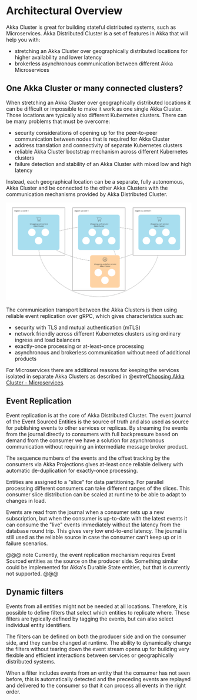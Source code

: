 # Architectural Overview

Akka Cluster is great for building stateful distributed systems, such as Microservices. Akka Distributed Cluster 
is a set of features in Akka that will help you with:

* stretching an Akka Cluster over geographically distributed locations for higher availability and lower latency
* brokerless asynchronous communication between different Akka Microservices 

## One Akka Cluster or many connected clusters?

When stretching an Akka Cluster over geographically distributed locations it can be difficult or impossible to
make it work as one single Akka Cluster. Those locations are typically also different Kubernetes clusters. There can be
many problems that must be overcome:

* security considerations of opening up for the peer-to-peer communication between nodes that is required for Akka Cluster
* address translation and connectivity of separate Kubernetes clusters
* reliable Akka Cluster bootstrap mechanism across different Kubernetes clusters
* failure detection and stability of an Akka Cluster with mixed low and high latency

Instead, each geographical location can be a separate, fully autonomous, Akka Cluster and be connected to the other
Akka Clusters with the communication mechanisms provided by Akka Distributed Cluster.

![projection-over-grpc.png](images/connected-clusters.svg)

The communication transport between the Akka Clusters is then using reliable event replication over gRPC, which
gives characteristics such as:

* security with TLS and mutual authentication (mTLS)
* network friendly across different Kubernetes clusters using ordinary ingress and load balancers
* exactly-once processing or at-least-once processing
* asynchronous and brokerless communication without need of additional products

For Microservices there are additional reasons for keeping the services isolated in separate Akka Clusters as
described in @extref[Choosing Akka Cluster - Microservices](akka:typed/choosing-cluster.html).

## Event Replication

Event replication is at the core of Akka Distributed Cluster. The event journal of the Event Sourced Entities
is the source of truth and also used as source for publishing events to other services or replicas. By streaming
the events from the journal directly to consumers with full backpressure based on demand from the consumer we
have a solution for asynchronous communication without requiring an intermediate message broker product.

The sequence numbers of the events and the offset tracking by the consumers via Akka Projections gives
at-least once reliable delivery with automatic de-duplication for exactly-once processing.

Entities are assigned to a "slice" for data partitioning. For parallel processing different consumers can take
different ranges of the slices. This consumer slice distribution can be scaled at runtime to be able to
adapt to changes in load.

Events are read from the journal when a consumer sets up a new subscription, but when the consumer is up-to-date
with the latest events it can consume the "live" events immediately without the latency from the database
round trip. This gives very low end-to-end latency. The journal is still used as the reliable source in
case the consumer can't keep up or in failure scenarios.

@@@ note
Currently, the event replication mechanism requires Event Sourced entities as the source on the producer side.
Something similar could be implemented for Akka's Durable State entities, but that is currently not supported. 
@@@

## Dynamic filters

Events from all entities might not be needed at all locations. Therefore, it is possible to define filters that
select which entities to replicate where. These filters are typically defined by tagging the events, but can
also select individual entity identifiers.

The filters can be defined on both the producer side and on the consumer side, and they can be changed at runtime.
The ability to dynamically change the filters without tearing down the event stream opens up for building
very flexible and efficient interactions between services or geographically distributed systems.

When a filter includes events from an entity that the consumer has not seen before, this is automatically detected
and the preceding events are replayed and delivered to the consumer so that it can process all events in the right
order.
